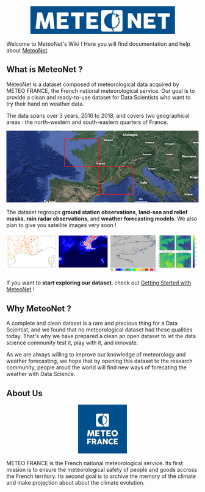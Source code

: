 

<div style="text-align:center"><a href="linktoMeteoNet" style="text-align:center"><img src="img/LogoMeteoNet4.png" ></a></div>


Welcome to MeteoNet's Wiki ! Here you will find documentation and help about [MeteoNet](linktowebsite).

## What is MeteoNet ?

MeteoNet is a dataset composed of meteorological data acquired by METEO FRANCE, the French national meteorological service. Our goal is to provide a clean and ready-to-use dataset for Data Scientists who want to try their hand on weather data.

The data spans over 3 years, 2016 to 2018, and covers two geographical areas : the north-western and south-eastern quarters of France.

![Map](img/Map.png)

The dataset regroups **ground station observations**, **land-sea and relief masks**, **rain radar observations**, and **weather forecasting models**. We also plan to give you satellite images very soon !

![Data](img/Data.png)

If you want to **start exploring our dataset**, check out [Getting Started with MeteoNet](getting-started) !

## Why MeteoNet ?

A complete and clean dataset is a rare and precious thing for a Data Scientist, and we found that no meteorological dataset had these qualities today. That's why we have prepared a clean an open dataset to let the data science community test it, play with it, and innovate.

As we are always willing to improve our knowledge of meteorology and weather forecasting, we hope that by opening this dataset to the research community, people aroud the world will find new ways of forecating the weather with Data Science.


## About Us


<div style="text-align:center"><a href="http://www.meteofrance.com" style="text-align:center"><img src="img/LogoMeteoFrance.jpeg" ></a></div>

METEO FRANCE is the French national meteorological service. Its first mission is to ensure the meteorological safety of people and goods accross the French territory. Its second goal is to archive the memory of the climate and make projection about about the climate evolution.